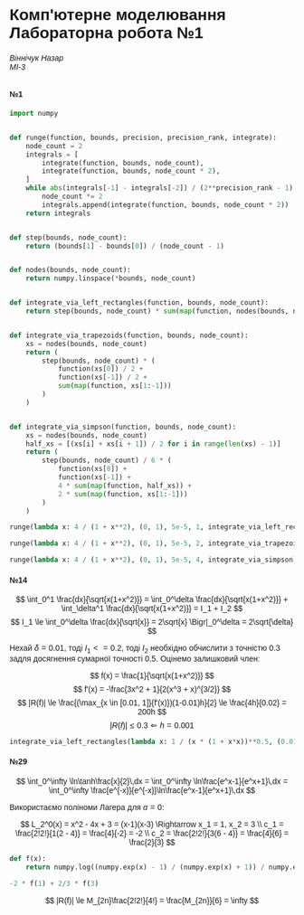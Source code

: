 # Комп'ютерне моделювання <br> Лабораторна робота №1
###### Віннічук Назар <br> МІ-3

#### №1

```python
import numpy


def runge(function, bounds, precision, precision_rank, integrate):
    node_count = 2
    integrals = [
        integrate(function, bounds, node_count),
        integrate(function, bounds, node_count * 2),
    ]
    while abs(integrals[-1] - integrals[-2]) / (2**precision_rank - 1) > precision:
        node_count *= 2
        integrals.append(integrate(function, bounds, node_count * 2))
    return integrals


def step(bounds, node_count):
    return (bounds[1] - bounds[0]) / (node_count - 1)


def nodes(bounds, node_count):
    return numpy.linspace(*bounds, node_count)


def integrate_via_left_rectangles(function, bounds, node_count):
    return step(bounds, node_count) * sum(map(function, nodes(bounds, node_count)[:-1]))


def integrate_via_trapezoids(function, bounds, node_count):
    xs = nodes(bounds, node_count)
    return (
        step(bounds, node_count) * (
            function(xs[0]) / 2 +
            function(xs[-1]) / 2 +
            sum(map(function, xs[1:-1]))
        )
    )


def integrate_via_simpson(function, bounds, node_count):
    xs = nodes(bounds, node_count)
    half_xs = [(xs[i] + xs[i + 1]) / 2 for i in range(len(xs) - 1)]
    return (
        step(bounds, node_count) / 6 * (
            function(xs[0]) +
            function(xs[-1]) +
            4 * sum(map(function, half_xs)) +
            2 * sum(map(function, xs[1:-1]))
        )
    )
```

```python
runge(lambda x: 4 / (1 + x**2), (0, 1), 5e-5, 1, integrate_via_left_rectangles)
```
```python
runge(lambda x: 4 / (1 + x**2), (0, 1), 5e-5, 2, integrate_via_trapezoids)
```
```python
runge(lambda x: 4 / (1 + x**2), (0, 1), 5e-5, 4, integrate_via_simpson)
```

#### №14

$$
    \int_0^1 \frac{dx}{\sqrt{x(1+x^2)}} =
    \int_0^\delta \frac{dx}{\sqrt{x(1+x^2)}} +
    \int_\delta^1 \frac{dx}{\sqrt{x(1+x^2)}} = I_1 + I_2
$$
$$
    I_1 \le \int_0^\delta \frac{dx}{\sqrt{x}} = 2\sqrt{x} \Bigr|_0^\delta
    = 2\sqrt{\delta}
$$

Нехай $\delta = 0.01$, тоді $I_1 <= 0.2$, тоді $I_2$ необхідно обчислити з точністю
$0.3$ задля досягнення сумарної точності $0.5$. Оцінемо залишковий член:

$$
    f(x) = \frac{1}{\sqrt{x(1+x^2)}}
$$
$$
    f'(x) = -\frac{3x^2 + 1}{2(x^3 + x)^{3/2}}
$$
$$
    |R(f)|
    \le \frac{(\max_{x \in [0.01, 1]}{f'(x)})(1-0.01)h}{2}
    \le \frac{4h}{0.02}
    = 200h
$$
$$
    |R(f)| \le 0.3 \Leftarrow h = 0.001
$$

```python
integrate_via_left_rectangles(lambda x: 1 / (x * (1 + x*x))**0.5, (0.01, 1), 991)
```

#### №29

$$
    \int_0^\infty \ln\tanh\frac{x}{2}\,dx
    = \int_0^\infty \ln\frac{e^x-1}{e^x+1}\,dx
    = \int_0^\infty \frac{e^{-x}}{e^{-x}}\ln\frac{e^x-1}{e^x+1}\,dx
$$

Використаємо поліноми Лагера для $\alpha = 0$:

$$
    L_2^0(x) = x^2 - 4x + 3 = (x-1)(x-3) \Rightarrow x_1 = 1, x_2 = 3 \\
    c_1 = \frac{2!2!}{1(2 - 4)} = \frac{4}{-2} = -2 \\
    c_2 = \frac{2!2!}{3(6 - 4)} = \frac{4}{6} = \frac{2}{3}
$$

```python
def f(x):
    return numpy.log((numpy.exp(x) - 1) / (numpy.exp(x) + 1)) / numpy.exp(-x)

-2 * f(1) + 2/3 * f(3)
```

$$
    |R(f)| \le M_{2n}\frac{2!2!}{4!} = \frac{M_{2n}}{6} = \infty
$$

<style>
    body {
        font-family: sans-serif;
    }
    .MathJax * {
        color: inherit !important;
    }
</style>
